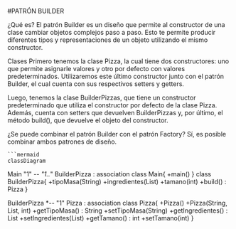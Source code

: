 <script src="https://cdn.jsdelivr.net/npm/mermaid@8.0.0/dist/mermaid.min.js"></script>
<script>mermaid.initialize({startOnLoad:true});</script>

#PATRÓN BUILDER

¿Qué es?
El patrón Builder es un diseño que permite al constructor de una clase cambiar objetos complejos paso a paso. Esto te permite producir diferentes tipos y representaciones de un objeto utilizando el mismo constructor.

Clases
Primero tenemos la clase Pizza, la cual tiene dos constructores: uno que permite asignarle valores y otro por defecto con valores predeterminados. Utilizaremos este último constructor junto con el patrón Builder, el cual cuenta con sus respectivos setters y getters.

Luego, tenemos la clase BuilderPizzas, que tiene un constructor predeterminado que utiliza el constructor por defecto de la clase Pizza. Además, cuenta con setters que devuelven BuilderPizzas y, por último, el método build(), que devuelve el objeto del constructor.

¿Se puede combinar el patrón Builder con el patrón Factory?
Sí, es posible combinar ambos patrones de diseño.
  
    ```mermaid
    classDiagram
  Main "1" *-- "1..*" BuilderPizza : association
  class Main{
      +main()
  }
  class BuilderPizza{
      +tipoMasa(String)
      +ingredientes(List<String>)
      +tamano(int)
      +build() : Pizza
  }
  
  BuilderPizza *-- "1" Pizza : association
  class Pizza{
    +Pizza()
    +Pizza(String, List<String>, int)
    +getTipoMasa() : String
    +setTipoMasa(String)
    +getIngredientes() : List<String>
    +setIngredientes(List<String>)
    +getTamano() : int
    +setTamano(int)
  }
